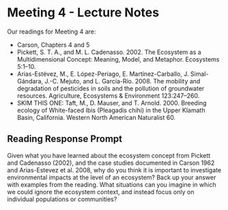 # Meeting 4 - Lecture Notes

Our readings for Meeting 4 are:

* Carson, Chapters 4 and 5
* Pickett, S. T. A., and M. L. Cadenasso. 2002. The Ecosystem as a Multidimensional Concept: Meaning, Model, and Metaphor. Ecosystems 5:1–10.
* Arias-Estévez, M., E. López-Periago, E. Martínez-Carballo, J. Simal-Gándara, J.-C. Mejuto, and L. García-Río. 2008. The mobility and degradation of pesticides in soils and the pollution of groundwater resources. Agriculture, Ecosystems & Environment 123:247–260.
* SKIM THIS ONE: ﻿﻿﻿﻿﻿﻿﻿﻿Taft, M., D. Mauser, and T. Arnold. 2000. Breeding ecology of White-faced Ibis (Pleagadis chihi) in the Upper Klamath Basin, California. Western North American Naturalist 60.﻿

## Reading Response Prompt

Given what you have learned about the ecosystem concept from Pickett and Cadenasso (2002), and the case studies documented in Carson 1962 and Arias-Estevez et al. 2008, why do you think it is important to investigate environmental impacts at the level of an ecosystem? Back up your answer with examples from the reading. What situations can you imagine in which we could ignore the ecosystem context, and instead focus only on individual populations or communities?
